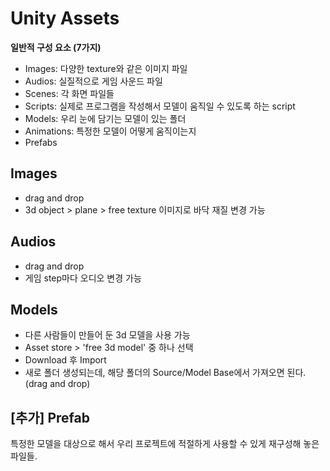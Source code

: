 # Unity Assets

**일반적 구성 요소 (7가지)**

* Images: 다양한 texture와 같은 이미지 파일 
* Audios: 실질적으로 게임 사운드 파일
* Scenes: 각 화면 파일들
* Scripts: 실제로 프로그램을 작성해서 모델이 움직일 수 있도록 하는 script
* Models: 우리 눈에 담기는 모델이 있는 폴더
* Animations: 특정한 모델이 어떻게 움직이는지
* Prefabs



## Images

* drag and drop
* 3d object > plane > free texture 이미지로 바닥 재질 변경 가능



## Audios

* drag and drop
* 게임 step마다 오디오 변경 가능



## Models

* 다른 사람들이 만들어 둔 3d 모델을 사용 가능
* Asset store > 'free 3d model' 중 하나 선택
* Download 후 Import
* 새로 폴더 생성되는데, 해당 폴더의 Source/Model Base에서 가져오면 된다. (drag and drop)



## [추가] Prefab

특정한 모델을 대상으로 해서 우리 프로젝트에 적절하게 사용할 수 있게 재구성해 놓은 파일들.